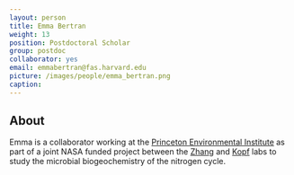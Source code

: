 ```yaml
---
layout: person
title: Emma Bertran
weight: 13
position: Postdoctoral Scholar
group: postdoc
collaborator: yes
email: emmabertran@fas.harvard.edu
picture: /images/people/emma_bertran.png
caption:
---
```


## About

Emma is a collaborator working at the [Princeton Environmental Institute](https://environment.princeton.edu/) as part of a joint NASA funded project between the [Zhang](http://scholar.princeton.edu/xinningz/home) and [Kopf](http://kopflab.org) labs to study the microbial biogeochemistry of the nitrogen cycle.
